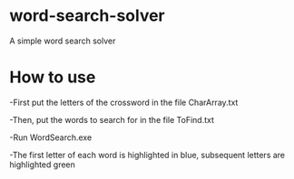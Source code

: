 word-search-solver
================
A simple word search solver

How to use 
==========
  -First put the letters of the crossword in the file CharArray.txt 
  
  -Then, put the words to search for in the file ToFind.txt 
  
  -Run WordSearch.exe 
  
  -The first letter of each word is highlighted in blue, subsequent letters are highlighted green
  
